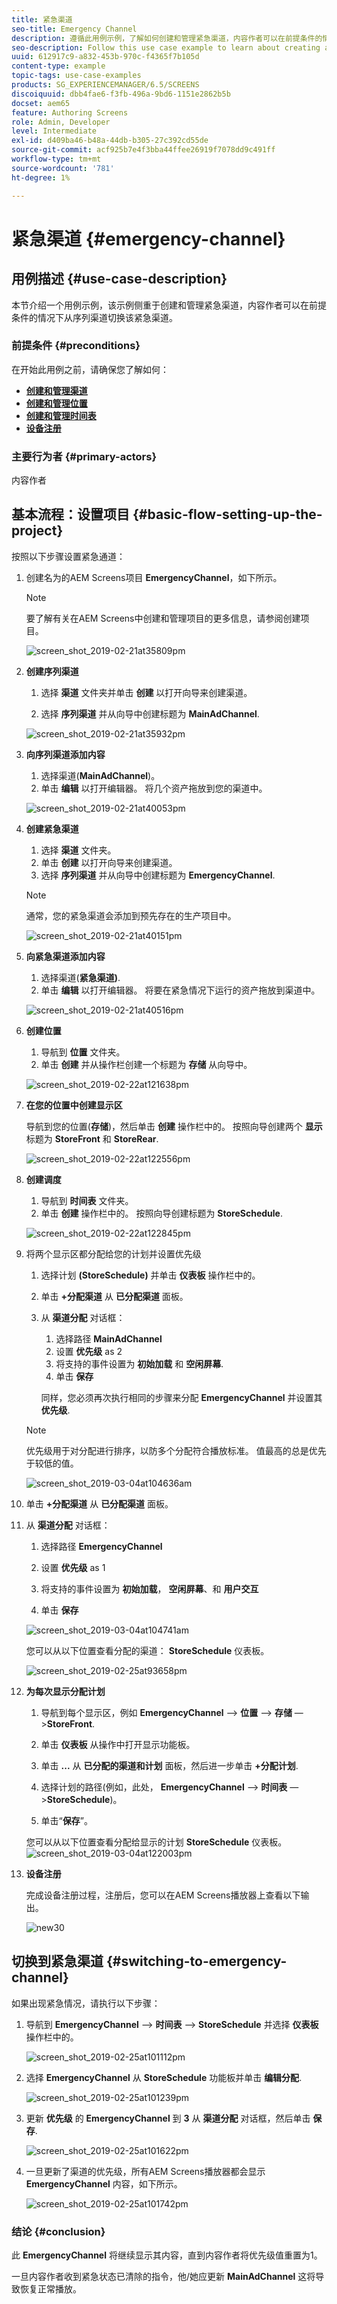```yaml
---
title: 紧急渠道
seo-title: Emergency Channel
description: 遵循此用例示例，了解如何创建和管理紧急渠道，内容作者可以在前提条件的情况下从序列渠道切换。
seo-description: Follow this use case example to learn about creating and managing an emergency channel that the content author can switch from a sequence channel in case of a precondition.
uuid: 612917c9-a832-453b-970c-f4365f7b105d
content-type: example
topic-tags: use-case-examples
products: SG_EXPERIENCEMANAGER/6.5/SCREENS
discoiquuid: dbb4fae6-f3fb-496a-9bd6-1151e2862b5b
docset: aem65
feature: Authoring Screens
role: Admin, Developer
level: Intermediate
exl-id: d409ba46-b48a-44db-b305-27c392cd55de
source-git-commit: acf925b7e4f3bba44ffee26919f7078dd9c491ff
workflow-type: tm+mt
source-wordcount: '781'
ht-degree: 1%

---
```


# 紧急渠道 {#emergency-channel}

## 用例描述 {#use-case-description}

本节介绍一个用例示例，该示例侧重于创建和管理紧急渠道，内容作者可以在前提条件的情况下从序列渠道切换该紧急渠道。

### 前提条件 {#preconditions}

在开始此用例之前，请确保您了解如何：

* **[创建和管理渠道](managing-channels.md)**
* **[创建和管理位置](managing-locations.md)**
* **[创建和管理时间表](managing-schedules.md)**
* **[设备注册](device-registration.md)**

### 主要行为者 {#primary-actors}

内容作者

## 基本流程：设置项目 {#basic-flow-setting-up-the-project}

按照以下步骤设置紧急通道：

1. 创建名为的AEM Screens项目 **EmergencyChannel**，如下所示。

   >[!NOTE]
   >要了解有关在AEM Screens中创建和管理项目的更多信息，请参阅创建项目。

   ![screen_shot_2019-02-21at35809pm](assets/screen_shot_2019-02-21at35809pm.png)

1. **创建序列渠道**

   1. 选择 **渠道** 文件夹并单击 **创建** 以打开向导来创建渠道。

   1. 选择 **序列渠道** 并从向导中创建标题为 **MainAdChannel**.

   ![screen_shot_2019-02-21at35932pm](assets/screen_shot_2019-02-21at35932pm.png)

1. **向序列渠道添加内容**

   1. 选择渠道(**MainAdChannel**)。
   1. 单击 **编辑** 以打开编辑器。 将几个资产拖放到您的渠道中。

   ![screen_shot_2019-02-21at40053pm](assets/screen_shot_2019-02-21at40053pm.png)

1. **创建紧急渠道**

   1. 选择 **渠道** 文件夹。
   1. 单击 **创建** 以打开向导来创建渠道。
   1. 选择 **序列渠道** 并从向导中创建标题为 **EmergencyChannel**.

   >[!NOTE]
   >
   >通常，您的紧急渠道会添加到预先存在的生产项目中。

   ![screen_shot_2019-02-21at40151pm](assets/screen_shot_2019-02-21at40151pm.png)

1. **向紧急渠道添加内容**

   1. 选择渠道(**紧急渠道)**.
   1. 单击 **编辑** 以打开编辑器。 将要在紧急情况下运行的资产拖放到渠道中。

   ![screen_shot_2019-02-21at40516pm](assets/screen_shot_2019-02-21at40516pm.png)

1. **创建位置**

   1. 导航到 **位置** 文件夹。
   1. 单击 **创建** 并从操作栏创建一个标题为 **存储** 从向导中。

   ![screen_shot_2019-02-22at121638pm](assets/screen_shot_2019-02-22at121638pm.png)

1. **在您的位置中创建显示区**

   导航到您的位置(**存储**)，然后单击 **创建** 操作栏中的。 按照向导创建两个 **显示** 标题为 **StoreFront** 和 **StoreRear**.

   ![screen_shot_2019-02-22at122556pm](assets/screen_shot_2019-02-22at122556pm.png)

1. **创建调度**

   1. 导航到 **时间表** 文件夹。
   1. 单击 **创建** 操作栏中的。 按照向导创建标题为 **StoreSchedule**.

   ![screen_shot_2019-02-22at122845pm](assets/screen_shot_2019-02-22at122845pm.png)

1. 将两个显示区都分配给您的计划并设置优先级

   1. 选择计划 **(StoreSchedule)** 并单击 **仪表板** 操作栏中的。

   1. 单击 **+分配渠道** 从 **已分配渠道** 面板。

   1. 从 **渠道分配** 对话框：

      1. 选择路径 **MainAdChannel**
      1. 设置 **优先级** as 2
      1. 将支持的事件设置为 **初始加载** 和 **空闲屏幕**.
      1. 单击 **保存**

      同样，您必须再次执行相同的步骤来分配 **EmergencyChannel** 并设置其 **优先级**.
   >[!NOTE]
   >
   >优先级用于对分配进行排序，以防多个分配符合播放标准。 值最高的总是优先于较低的值。

   ![screen_shot_2019-03-04at104636am](assets/screen_shot_2019-03-04at104636am.png)

1. 单击 **+分配渠道** 从 **已分配渠道** 面板。

1. 从 **渠道分配** 对话框：

   1. 选择路径 **EmergencyChannel**
   1. 设置 **优先级** as 1

   1. 将支持的事件设置为 **初始加载**， **空闲屏幕**、和 **用户交互**

   1. 单击 **保存**

   ![screen_shot_2019-03-04at104741am](assets/screen_shot_2019-03-04at104741am.png)

   您可以从以下位置查看分配的渠道： **StoreSchedule** 仪表板。

   ![screen_shot_2019-02-25at93658pm](assets/screen_shot_2019-02-25at93658pm.png)

1. **为每次显示分配计划**

   1. 导航到每个显示区，例如 **EmergencyChannel** —> **位置** —> **存储** —>**StoreFront**.

   1. 单击 **仪表板** 从操作中打开显示功能板。
   1. 单击 **...** 从 **已分配的渠道和计划** 面板，然后进一步单击 **+分配计划**.

   1. 选择计划的路径(例如，此处， **EmergencyChannel** —> **时间表** —>**StoreSchedule**)。

   1. 单击“**保存**”。

   您可以从以下位置查看分配给显示的计划 **StoreSchedule** 仪表板。
   ![screen_shot_2019-03-04at122003pm](assets/screen_shot_2019-03-04at122003pm.png)

1. **设备注册**

   完成设备注册过程，注册后，您可以在AEM Screens播放器上查看以下输出。

   ![new30](assets/new30.gif)

## 切换到紧急渠道 {#switching-to-emergency-channel}

如果出现紧急情况，请执行以下步骤：

1. 导航到 **EmergencyChannel** —> **时间表** —> **StoreSchedule** 并选择 **仪表板** 操作栏中的。

   ![screen_shot_2019-02-25at101112pm](assets/screen_shot_2019-02-25at101112pm.png)

1. 选择 **EmergencyChannel** 从 **StoreSchedule** 功能板并单击 **编辑分配**.

   ![screen_shot_2019-02-25at101239pm](assets/screen_shot_2019-02-25at101239pm.png)

1. 更新 **优先级** 的 **EmergencyChannel** 到 **3** 从 **渠道分配** 对话框，然后单击 **保存**.

   ![screen_shot_2019-02-25at101622pm](assets/screen_shot_2019-02-25at101622pm.png)

1. 一旦更新了渠道的优先级，所有AEM Screens播放器都会显示 **EmergencyChannel** 内容，如下所示。

   ![screen_shot_2019-02-25at101742pm](assets/screen_shot_2019-02-25at101742pm.png)

### 结论 {#conclusion}

此 **EmergencyChannel** 将继续显示其内容，直到内容作者将优先级值重置为1。

一旦内容作者收到紧急状态已清除的指令，他/她应更新 **MainAdChannel** 这将导致恢复正常播放。
